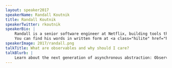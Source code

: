 ```yaml
---
layout: speaker2017
speakerName: Randall Koutnik
title: Randall Koutnik
speakerTwitter: rkoutnik
speakerBio: |
    Randall is a senior software engineer at Netflix, building tools that wake up other Netflixers when things break.  To offset that karma, he's adopted a cat that wakes him up whenever a new JavaScript framework is released.  He doesn't get much sleep.<br/><br/>
    You can find his words in written form at <a class="hilite" href="https://rkoutnik.com/">https://rkoutnik.com/</a> and shorter words at <a class="hilite" href="https://twitter.com/rkoutnik">@rkoutnik</a>
speakerImage: 2017/randall.png
talkTitle: What are observables and why should I care?
talkBlurb: |
    Learn about the next generation of asynchronous abstraction: Observables. Born of a cross between the Observer & Iterator patterns, observables are being used from Angular 2 to the data teams at Netflix & Microsoft. Start at a high level, learning why observables stand out among the many asynchronous abstractions available to the developer. Then, learn how to conceptualize event streams as simple observable flows when tackling typeaheads on the frontend. Finally, enter the world of machine learning and see how observables can be used for stream processing. Walk out with the confidence to harness the power of observables to straighten out your asynchronous apocalypse.
---
```

